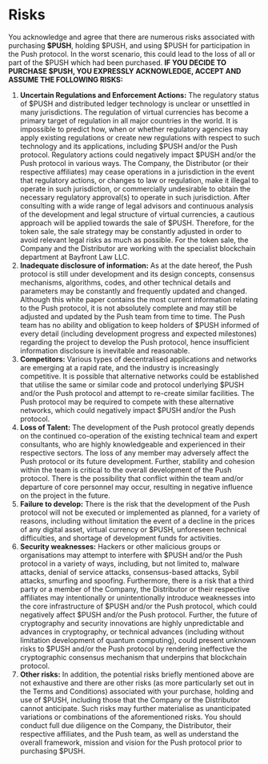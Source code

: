# Risks

You acknowledge and agree that there are numerous risks associated with purchasing **$PUSH**, holding $PUSH, and using $PUSH for participation in the Push protocol. In the worst scenario, this could lead to the loss of all or part of the $PUSH which had been purchased. **IF YOU DECIDE TO PURCHASE $PUSH, YOU EXPRESSLY ACKNOWLEDGE, ACCEPT AND ASSUME THE FOLLOWING RISKS:**

1. **Uncertain Regulations and Enforcement Actions:** The regulatory status of $PUSH and distributed ledger technology is unclear or unsettled in many jurisdictions. The regulation of virtual currencies has become a primary target of regulation in all major countries in the world. It is impossible to predict how, when or whether regulatory agencies may apply existing regulations or create new regulations with respect to such technology and its applications, including $PUSH and/or the Push protocol. Regulatory actions could negatively impact $PUSH and/or the Push protocol in various ways. The Company, the Distributor \(or their respective affiliates\) may cease operations in a jurisdiction in the event that regulatory actions, or changes to law or regulation, make it illegal to operate in such jurisdiction, or commercially undesirable to obtain the necessary regulatory approval\(s\) to operate in such jurisdiction. After consulting with a wide range of legal advisors and continuous analysis of the development and legal structure of virtual currencies, a cautious approach will be applied towards the sale of $PUSH. Therefore, for the token sale, the sale strategy may be constantly adjusted in order to avoid relevant legal risks as much as possible. For the token sale, the Company and the Distributor are working with the specialist blockchain department at Bayfront Law LLC.
2. **Inadequate disclosure of information:** As at the date hereof, the Push protocol is still under development and its design concepts, consensus mechanisms, algorithms, codes, and other technical details and parameters may be constantly and frequently updated and changed. Although this white paper contains the most current information relating to the Push protocol, it is not absolutely complete and may still be adjusted and updated by the Push team from time to time. The Push team has no ability and obligation to keep holders of $PUSH informed of every detail \(including development progress and expected milestones\) regarding the project to develop the Push protocol, hence insufficient information disclosure is inevitable and reasonable.
3. **Competitors:** Various types of decentralised applications and networks are emerging at a rapid rate, and the industry is increasingly competitive. It is possible that alternative networks could be established that utilise the same or similar code and protocol underlying $PUSH and/or the Push protocol and attempt to re-create similar facilities. The Push protocol may be required to compete with these alternative networks, which could negatively impact $PUSH and/or the Push protocol.
4. **Loss of Talent:** The development of the Push protocol greatly depends on the continued co-operation of the existing technical team and expert consultants, who are highly knowledgeable and experienced in their respective sectors. The loss of any member may adversely affect the Push protocol or its future development. Further, stability and cohesion within the team is critical to the overall development of the Push protocol. There is the possibility that conflict within the team and/or departure of core personnel may occur, resulting in negative influence on the project in the future.
5. **Failure to develop:** There is the risk that the development of the Push protocol will not be executed or implemented as planned, for a variety of reasons, including without limitation the event of a decline in the prices of any digital asset, virtual currency or $PUSH, unforeseen technical difficulties, and shortage of development funds for activities.
6. **Security weaknesses:** Hackers or other malicious groups or organisations may attempt to interfere with $PUSH and/or the Push protocol in a variety of ways, including, but not limited to, malware attacks, denial of service attacks, consensus-based attacks, Sybil attacks, smurfing and spoofing. Furthermore, there is a risk that a third party or a member of the Company, the Distributor or their respective affiliates may intentionally or unintentionally introduce weaknesses into the core infrastructure of $PUSH and/or the Push protocol, which could negatively affect $PUSH and/or the Push protocol. Further, the future of cryptography and security innovations are highly unpredictable and advances in cryptography, or technical advances \(including without limitation development of quantum computing\), could present unknown risks to $PUSH and/or the Push protocol by rendering ineffective the cryptographic consensus mechanism that underpins that blockchain protocol.
7. **Other risks:** In addition, the potential risks briefly mentioned above are not exhaustive and there are other risks \(as more particularly set out in the Terms and Conditions\) associated with your purchase, holding and use of $PUSH, including those that the Company or the Distributor cannot anticipate. Such risks may further materialise as unanticipated variations or combinations of the aforementioned risks. You should conduct full due diligence on the Company, the Distributor, their respective affiliates, and the Push team, as well as understand the overall framework, mission and vision for the Push protocol prior to purchasing $PUSH.

